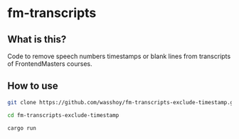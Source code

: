 # fm-transcripts

## What is this?
Code to remove speech numbers timestamps or blank lines from transcripts of FrontendMasters courses.

## How to use
```bash
git clone https://github.com/wasshoy/fm-transcripts-exclude-timestamp.git
```

```bash
cd fm-transcripts-exclude-timestamp
```

```bash
cargo run
```